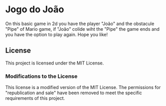 # Jogo do João

On this basic game in 2d you have the player "João" and the obstacule "Pipe" of Mario game, if "João" colide wiht the "Pipe" the game ends and you have the option to play again. Hope you like!

## License

This project is licensed under the MIT License.

### Modifications to the License

This license is a modified version of the MIT License. The permissions for "republication and sale" have been removed to meet the specific requirements of this project.

